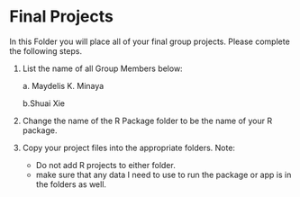 # Final Projects

In this Folder you will place all of your final group projects. Please complete the following steps.

1. List the name of all Group Members below:
    
    a. Maydelis K. Minaya
    
    b.Shuai Xie
   
   
2. Change the name of the R Package folder to be the name of your R package. 
3. Copy your project files into the appropriate folders. Note:
    - Do not add R projects to either folder. 
    - make sure that any data I need to use to run the package or app is in the folders as well. 
